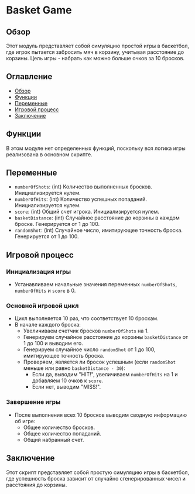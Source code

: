 # Basket Game

## Обзор

Этот модуль представляет собой симуляцию простой игры в баскетбол, где игрок пытается забросить мяч в корзину, учитывая расстояние до корзины. Цель игры - набрать как можно больше очков за 10 бросков.

## Оглавление

- [Обзор](#обзор)
- [Функции](#функции)
- [Переменные](#переменные)
- [Игровой процесс](#игровой-процесс)
- [Заключение](#заключение)

## Функции

В этом модуле нет определенных функций, поскольку вся логика игры реализована в основном скрипте.

## Переменные

- `numberOfShots`: (int) Количество выполненных бросков. Инициализируется нулем.
- `numberOfHits`: (int) Количество успешных попаданий. Инициализируется нулем.
- `score`: (int) Общий счет игрока. Инициализируется нулем.
- `basketDistance`: (int) Случайное расстояние до корзины в каждом броске. Генерируется от 1 до 100.
- `randomShot`: (int) Случайное число, имитирующее точность броска. Генерируется от 1 до 100.

## Игровой процесс

### Инициализация игры
- Устанавливаем начальные значения переменных `numberOfShots`, `numberOfHits` и `score` в 0.

### Основной игровой цикл
- Цикл выполняется 10 раз, что соответствует 10 броскам.
- В начале каждого броска:
    - Увеличиваем счетчик бросков `numberOfShots` на 1.
    - Генерируем случайное расстояние до корзины `basketDistance` от 1 до 100 и выводим его.
    - Генерируем случайное число `randomShot` от 1 до 100, имитирующее точность броска.
    - Проверяем, является ли бросок успешным (если `randomShot` меньше или равно `basketDistance - 30`):
        - Если да, выводим "HIT!", увеличиваем `numberOfHits` на 1 и добавляем 10 очков к `score`.
        - Если нет, выводим "MISS!".

### Завершение игры
- После выполнения всех 10 бросков выводим сводную информацию об игре:
    - Общее количество бросков.
    - Общее количество попаданий.
    - Общий набранный счет.

## Заключение

Этот скрипт представляет собой простую симуляцию игры в баскетбол, где успешность броска зависит от случайно сгенерированных чисел и расстояния до корзины.